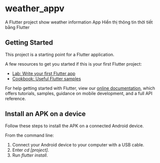 # weather_appv

A Flutter project show weather information
App Hiển thị thông tin thời tiết bằng Flutter

## Getting Started

This project is a starting point for a Flutter application.

A few resources to get you started if this is your first Flutter project:

- [Lab: Write your first Flutter app](https://flutter.dev/docs/get-started/codelab)
- [Cookbook: Useful Flutter samples](https://flutter.dev/docs/cookbook)

For help getting started with Flutter, view our
[online documentation](https://flutter.dev/docs), which offers tutorials,
samples, guidance on mobile development, and a full API reference.

## Install an APK on a device
Follow these steps to install the APK on a connected Android device.

From the command line:

1. Connect your Android device to your computer with a USB cable.
2. Enter *cd [project]*.
3. Run *flutter install*.

